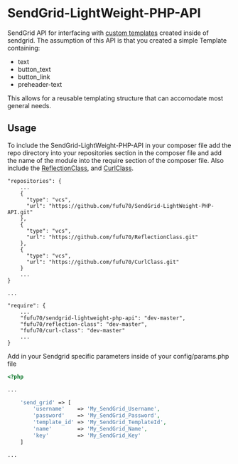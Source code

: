 # SendGrid-LightWeight-PHP-API

SendGrid API for interfacing with [custom templates](https://sendgrid.com/docs/User_Guide/Transactional_Templates/create_edit.html) created inside of sendgrid.
The assumption of this API is that you created a simple Template containing:

* text
* button_text
* button_link
* preheader-text

This allows for a reusable templating structure that can accomodate most general needs.

## Usage

To include the SendGrid-LightWeight-PHP-API in your composer file add the repo directory into your repositories section in the composer file and add the name of the module into the require section of the composer file. Also include the [ReflectionClass](https://github.com/fufu70/ReflectionClass), and [CurlClass](https://github.com/fufu70/CurlClass).

```
"repositories": {
    ...
    { 
      "type": "vcs",
      "url": "https://github.com/fufu70/SendGrid-LightWeight-PHP-API.git"
    },
    { 
      "type": "vcs",
      "url": "https://github.com/fufu70/ReflectionClass.git"
    },
    { 
      "type": "vcs",
      "url": "https://github.com/fufu70/CurlClass.git"
    }
    ...
}

...

"require": {
    ...
    "fufu70/sendgrid-lightweight-php-api": "dev-master",
    "fufu70/reflection-class": "dev-master",
    "fufu70/curl-class": "dev-master"
    ...
}
```

Add in your Sendgrid specific parameters inside of your config/params.php file

```php
<?php

...

	'send_grid' => [
		'username'    => 'My_SendGrid_Username',
		'password'    => 'My_SendGrid_Password',
		'template_id' => 'My_SendGrid_TemplateId',
		'name'	      => 'My_SendGrid_Name',
		'key' 	      => 'My_SendGrid_Key'
	]

...

```
